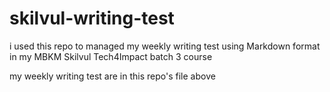 # skilvul-writing-test
i used this repo to managed my weekly writing test using Markdown format in my MBKM Skilvul Tech4Impact batch 3 course

my weekly writing test are in this repo's file above
